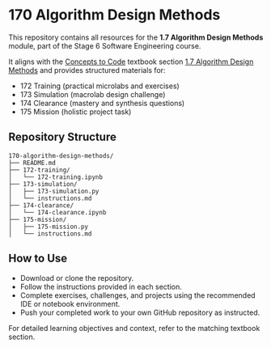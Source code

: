 # 170 Algorithm Design Methods

This repository contains all resources for the **1.7 Algorithm Design Methods** module, part of the Stage 6 Software Engineering course.

It aligns with the [Concepts to Code](https://conceptstocode.apolloacademy.au) textbook section [1.7 Algorithm Design Methods](https://conceptstocode.apolloacademy.au/1.7-algorithm-design-methods) and provides structured materials for:
- 172 Training (practical microlabs and exercises)
- 173 Simulation (macrolab design challenge)
- 174 Clearance (mastery and synthesis questions)
- 175 Mission (holistic project task)

## Repository Structure

```
170-algorithm-design-methods/
├── README.md
├── 172-training/
│   └── 172-training.ipynb
├── 173-simulation/
│   ├── 173-simulation.py
│   └── instructions.md
├── 174-clearance/
│   └── 174-clearance.ipynb
├── 175-mission/
│   ├── 175-mission.py
│   └── instructions.md
```

## How to Use

- Download or clone the repository.
- Follow the instructions provided in each section.
- Complete exercises, challenges, and projects using the recommended IDE or notebook environment.
- Push your completed work to your own GitHub repository as instructed.

For detailed learning objectives and context, refer to the matching textbook section.
